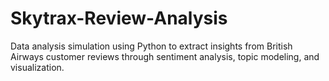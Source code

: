 # Skytrax-Review-Analysis
Data analysis simulation using Python to extract insights from British Airways customer reviews through sentiment analysis, topic modeling, and visualization.
